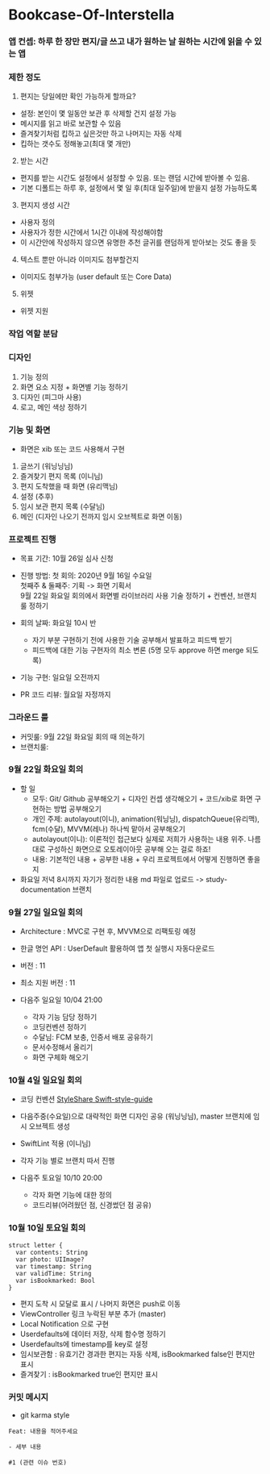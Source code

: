 # Bookcase-Of-Interstella

### 앱 컨셉: 하루 한 장만 편지/글 쓰고 내가 원하는 날 원하는 시간에 읽을 수 있는 앱

### 제한 정도
1. 편지는 당일에만 확인 가능하게 할까요? 
- 설정: 본인이 몇 일동안 보관 후 삭제할 건지 설정 가능
- 메시지를 읽고 바로 보관할 수 있음
- 즐겨찾기처럼 킵하고 싶은것만 하고 나머지는 자동 삭제
- 킵하는 갯수도 정해놓고(최대 몇 개만)

2. 받는 시간
- 편지를 받는 시간도 설정에서 설정할 수 있음. 또는 랜덤 시간에 받아볼 수 있음.
- 기본 디폴트는 하루 후, 설정에서 몇 일 후(최대 일주일)에 받을지 설정 가능하도록

3. 편지지 생성 시간
- 사용자 정의
- 사용자가 정한 시간에서 1시간 이내에 작성해야함
- 이 시간안에 작성하지 않으면 유명한 추천 글귀를 랜덤하게 받아보는 것도 좋을 듯

4. 텍스트 뿐만 아니라 이미지도 첨부할건지
- 이미지도 첨부가능 (user default 또는 Core Data)

5. 위젯
- 위젯 지원

### 작업 역할 분담

### 디자인
1. 기능 정의 
2. 화면 요소 지정 + 화면별 기능 정하기
3. 디자인 (피그마 사용)
4. 로고, 메인 색상 정하기

### 기능 및 화면
* 화면은 xib 또는 코드 사용해서 구현
1. 글쓰기 (워닝닝님)
2. 즐겨찾기 편지 목록 (이니님)
3. 편지 도착했을 때 화면 (유리맥님)
4. 설정 (추후)
5. 임시 보관 편지 목록 (수달님)
6. 메인 (디자인 나오기 전까지 임시 오브젝트로 화면 이동)

### 프로젝트 진행
- 목표 기간: 10월 26일 심사 신청
- 진행 방법: 
첫 회의: 2020년 9월 16일 수요일  
첫째주 & 둘째주: 기획 -> 화면 기획서  
9월 22일 화요일 회의에서 화면별 라이브러리 사용 기술 정하기 + 컨벤션, 브랜치 룰 정하기  

- 회의 날짜: 화요일 10시 반
  - 자기 부분 구현하기 전에 사용한 기술 공부해서 발표하고 피드백 받기
  - 피드백에 대한 기능 구현자의 최소 변론 (5명 모두 approve 하면 merge 되도록)
- 기능 구현: 일요일 오전까지
- PR 코드 리뷰: 월요일 자정까지


### 그라운드 룰
- 커밋룰: 9월 22일 화요일 회의 때 의논하기
- 브랜치룰: 

### 9월 22일 화요일 회의
- 할 일  
  - 모두: Git/ Github 공부해오기 + 디자인 컨셉 생각해오기 + 코드/xib로 화면 구현하는 방법 공부해오기  
  - 개인 주제: autolayout(이니), animation(워닝닝), dispatchQueue(유리맥), fcm(수달), MVVM(레나) 하나씩 맡아서 공부해오기
  - autolayout(이니): 이론적인 접근보다 실제로 저희가 사용하는 내용 위주. 나름대로 구성하신 화면으로 오토레이아웃 공부해 오는 걸로 하죠!
  - 내용: 기본적인 내용 + 공부한 내용 + 우리 프로젝트에서 어떻게 진행하면 좋을지
- 화요일 저녁 8시까지 자기가 정리한 내용 md 파일로 업로드 -> study-documentation 브랜치 

### 9월 27일 일요일 회의
- Architecture : MVC로 구현 후, MVVM으로 리팩토링 예정
- 한글 명언 API : UserDefault 활용하여 앱 첫 실행시 자동다운로드
- 버전 : 11
- 최소 지원 버전 : 11

- 다음주 일요일 10/04 21:00 
  - 각자 기능 담당 정하기
  - 코딩컨벤션 정하기
  - 수달님: FCM 보충, 인증서 배포 공유하기
  - 문서수정해서 올리기
  - 화면 구체화 해오기
  
### 10월 4일 일요일 회의
- 코딩 컨벤션 [StyleShare Swift-style-guide](https://github.com/StyleShare/swift-style-guide)
- 다음주중(수요일)으로 대략적인 화면 디자인 공유 (워닝닝님), master 브랜치에 임시 오브젝트 생성
- SwiftLint 적용 (이니님)
- 각자 기능 별로 브랜치 따서 진행

- 다음주 토요일 10/10 20:00
  - 각자 화면 기능에 대한 정의
  - 코드리뷰(어려웠던 점, 신경썼던 점 공유)
  
### 10월 10일 토요일 회의
```
struct letter {
  var contents: String
  var photo: UIImage?
  var timestamp: String
  var validTime: String
  var isBookmarked: Bool
}
```
- 편지 도착 시 모달로 표시 / 나머지 화면은 push로 이동
- ViewController 링크 누락된 부분 추가 (master)
- Local Notification 으로 구현
- Userdefaults에 데이터 저장, 삭제 함수명 정하기
- Userdefaults에 timestamp를 key로 설정
- 임시보관함 : 유효기간 경과한 편지는 자동 삭제, isBookmarked false인 편지만 표시
- 즐겨찾기 : isBookmarked true인 편지만 표시

### 커밋 메시지
- git karma style
```
Feat: 내용을 적어주세요

- 세부 내용

#1 (관련 이슈 번호)
```
